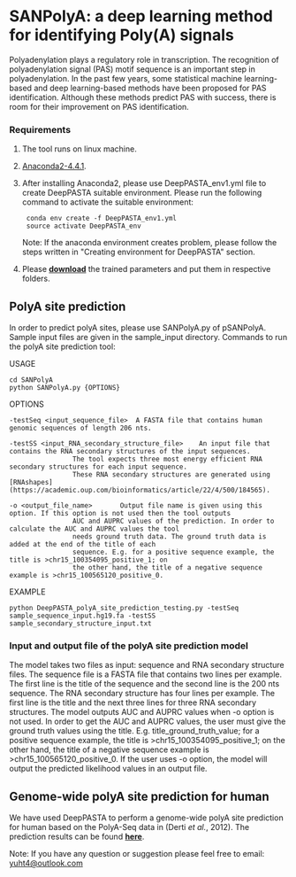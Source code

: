 # SANPolyA: a deep learning method for identifying Poly(A) signals

Polyadenylation plays a regulatory role in transcription. The recognition of polyadenylation signal (PAS) motif sequence is an important step in polyadenylation. In the past few years, some statistical machine learning-based and deep learning-based methods have been proposed for PAS identification. Although these methods predict PAS with success, there is room for their improvement on PAS identification.

### Requirements
1. The tool runs on linux machine.
2. [Anaconda2-4.4.1](https://docs.anaconda.com/anaconda/install/linux/). 
3. After installing Anaconda2, please use DeepPASTA_env1.yml file to create DeepPASTA suitable environment. 
   Please run the following command to activate the suitable environment:

		conda env create -f DeepPASTA_env1.yml
		source activate DeepPASTA_env

   Note: If the anaconda environment creates problem, please follow the steps written in "Creating environment for DeepPASTA" section.
4. Please [**download**](https://www.cs.ucr.edu/~aaref001/DeepPASTA_site.html) the trained parameters and put them in respective folders. 

## PolyA site prediction
In order to predict polyA sites, please use SANPolyA.py of pSANPolyA. 
Sample input files are given in the sample_input directory. Commands to run the polyA site prediction tool:

USAGE

	cd SANPolyA
	python SANPolyA.py {OPTIONS}	


OPTIONS

	-testSeq <input_sequence_file>	A FASTA file that contains human genomic sequences of length 206 nts. 

	-testSS <input_RNA_secondary_structure_file>	An input file that contains the RNA secondary structures of the input sequences.
					The tool expects three most energy efficient RNA secondary structures for each input sequence.
					These RNA secondary structures are generated using [RNAshapes](https://academic.oup.com/bioinformatics/article/22/4/500/184565).

	-o <output_file_name>		Output file name is given using this option. If this option is not used then the tool outputs
					AUC and AUPRC values of the prediction. In order to calculate the AUC and AUPRC values the tool 
					needs ground truth data. The ground truth data is added at the end of the title of each
					sequence. E.g. for a positive sequence example, the title is >chr15_100354095_positive_1; on
					the other hand, the title of a negative sequence example is >chr15_100565120_positive_0. 

EXAMPLE

	python DeepPASTA_polyA_site_prediction_testing.py -testSeq sample_sequence_input.hg19.fa -testSS sample_secondary_structure_input.txt  


### Input and output file of the polyA site prediction model
The model takes two files as input: sequence and RNA secondary structure files. The sequence file is a FASTA file that contains two lines per example.
The first line is the title of the sequence and the second line is the 200 nts sequence. The RNA secondary structure has four lines per example.
The first line is the title and the next three lines for three RNA secondary structures. The model outputs AUC and AUPRC values when -o option
is not used. In order to get the AUC and AUPRC values, the user must give the ground truth values using the title. E.g. title_ground_truth_value; 
for a positive sequence example, the title is >chr15_100354095_positive_1; on the other hand, the title of a negative sequence example is >chr15_100565120_positive_0. 
If the user uses -o option, the model will output the predicted likelihood values in an output file. 

## Genome-wide polyA site prediction for human
We have used DeepPASTA to perform a genome-wide polyA site prediction for human based on the PolyA-Seq data in (Derti *et al.*, 2012).
The prediction results can be found [**here**](http://www.cs.ucr.edu/~aaref001/genome_wide_prediction/genome_wide_polyA_site_prediction_human.txt).

 
Note: If you have any question or suggestion please feel free to email: yuht4@outlook.com
